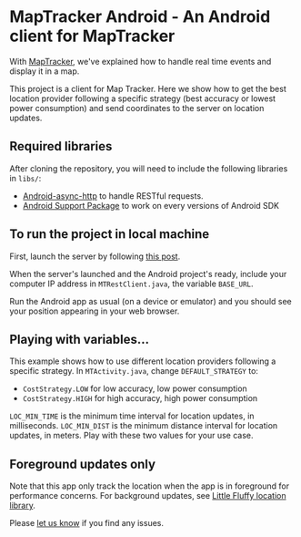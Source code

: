 # MapTracker Android - An Android client for MapTracker

With [MapTracker](https://github.com/Ekito/MapTracker), we've explained how to handle real time events and display it in a map.

This project is a client for Map Tracker. Here we show how to get the best location provider following a specific strategy (best accuracy or lowest power consumption) and send coordinates to the server on location updates.

## Required libraries

After cloning the repository, you will need to include the following libraries in `libs/`:

- [Android-async-http](http://loopj.com/android-async-http/) to handle RESTful requests.
- [Android Support Package](http://developer.android.com/sdk/compatibility-library.html) to work on every versions of Android SDK

## To run the project in local machine

First, launch the server by following [this post](http://www.ekito.fr/portail/playing-2-0-with-twitter-bootstrap-websockets-akka-and-openlayers?lang=en).

When the server's launched and the Android project's ready, include your computer IP address in `MTRestClient.java`, the variable `BASE_URL`.

Run the Android app as usual (on a device or emulator) and you should see your position appearing in your web browser.

## Playing with variables...

This example shows how to use different location providers following a specific strategy. In `MTActivity.java`, change `DEFAULT_STRATEGY` to:
- `CostStrategy.LOW` for low accuracy, low power consumption
- `CostStrategy.HIGH` for high accuracy, high power consumption

`LOC_MIN_TIME` is the minimum time interval for location updates, in milliseconds. `LOC_MIN_DIST` is the minimum distance interval for location updates, in meters. Play with these two values for your use case.

## Foreground updates only

Note that this app only track the location when the app is in foreground for performance concerns. For background updates, see [Little Fluffy location library](http://code.google.com/p/little-fluffy-location-library/).

Please [let us know](https://github.com/Ekito/MapTracker-Android/issues) if you find any issues.
